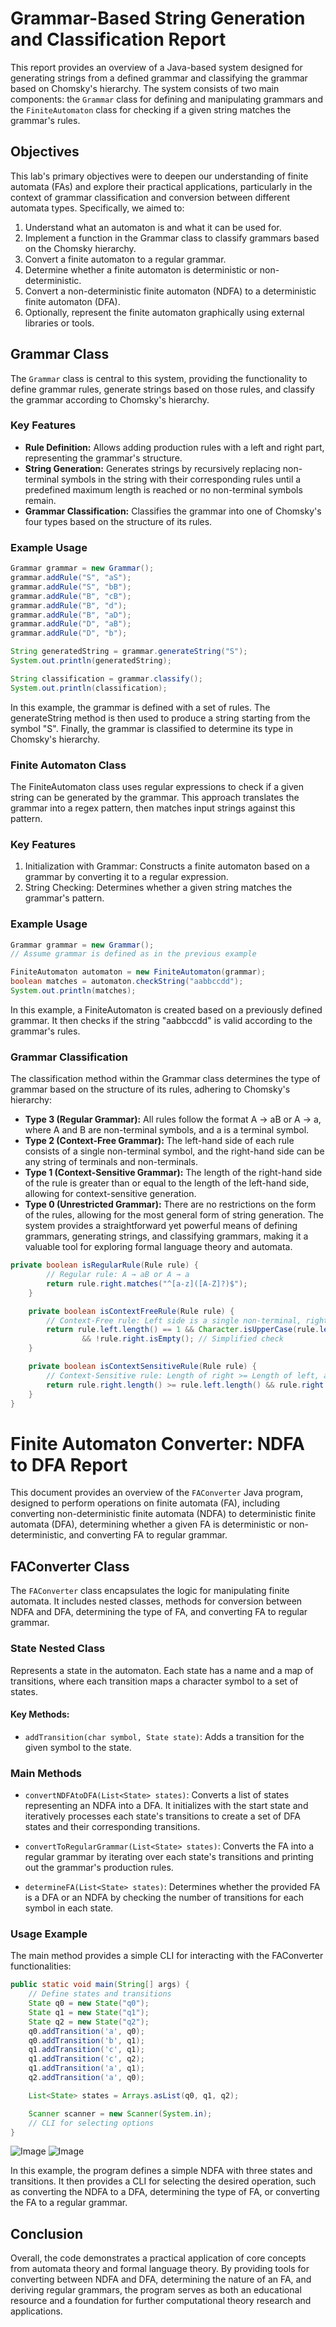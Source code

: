 # Grammar-Based String Generation and Classification Report

This report provides an overview of a Java-based system designed for generating strings from a defined grammar and classifying the grammar based on Chomsky's hierarchy. The system consists of two main components: the `Grammar` class for defining and manipulating grammars and the `FiniteAutomaton` class for checking if a given string matches the grammar's rules.

## Objectives
This lab's primary objectives were to deepen our understanding of finite automata (FAs) and explore their practical applications, particularly in the context of grammar classification and conversion between different automata types. Specifically, we aimed to:

1. Understand what an automaton is and what it can be used for.
2. Implement a function in the Grammar class to classify grammars based on the Chomsky hierarchy.
3. Convert a finite automaton to a regular grammar.
4. Determine whether a finite automaton is deterministic or non-deterministic.
5. Convert a non-deterministic finite automaton (NDFA) to a deterministic finite automaton (DFA).
6. Optionally, represent the finite automaton graphically using external libraries or tools.

## Grammar Class

The `Grammar` class is central to this system, providing the functionality to define grammar rules, generate strings based on those rules, and classify the grammar according to Chomsky's hierarchy.

### Key Features

- **Rule Definition:** Allows adding production rules with a left and right part, representing the grammar's structure.
- **String Generation:** Generates strings by recursively replacing non-terminal symbols in the string with their corresponding rules until a predefined maximum length is reached or no non-terminal symbols remain.
- **Grammar Classification:** Classifies the grammar into one of Chomsky's four types based on the structure of its rules.

### Example Usage

```java
Grammar grammar = new Grammar();
grammar.addRule("S", "aS");
grammar.addRule("S", "bB");
grammar.addRule("B", "cB");
grammar.addRule("B", "d");
grammar.addRule("B", "aD");
grammar.addRule("D", "aB");
grammar.addRule("D", "b");

String generatedString = grammar.generateString("S");
System.out.println(generatedString);

String classification = grammar.classify();
System.out.println(classification);
```

In this example, the grammar is defined with a set of rules. The generateString method is then used to produce a string starting from the symbol "S". Finally, the grammar is classified to determine its type in Chomsky's hierarchy.
### Finite Automaton Class
The FiniteAutomaton class uses regular expressions to check if a given string can be generated by the grammar. This approach translates the grammar into a regex pattern, then matches input strings against this pattern.

### Key Features
1. Initialization with Grammar: Constructs a finite automaton based on a grammar by converting it to a regular expression.
2. String Checking: Determines whether a given string matches the grammar's pattern.

### Example Usage
```java
Grammar grammar = new Grammar();
// Assume grammar is defined as in the previous example

FiniteAutomaton automaton = new FiniteAutomaton(grammar);
boolean matches = automaton.checkString("aabbccdd");
System.out.println(matches);
```

In this example, a FiniteAutomaton is created based on a previously defined grammar. It then checks if the string "aabbccdd" is valid according to the grammar's rules.

### Grammar Classification
The classification method within the Grammar class determines the type of grammar based on the structure of its rules, adhering to Chomsky's hierarchy:

- **Type 3 (Regular Grammar):** All rules follow the format A → aB or A → a, where A and B are non-terminal symbols, and a is a terminal symbol.
- **Type 2 (Context-Free Grammar):** The left-hand side of each rule consists of a single non-terminal symbol, and the right-hand side can be any string of terminals and non-terminals.
- **Type 1 (Context-Sensitive Grammar):** The length of the right-hand side of the rule is greater than or equal to the length of the left-hand side, allowing for context-sensitive generation.
- **Type 0 (Unrestricted Grammar):** There are no restrictions on the form of the rules, allowing for the most general form of string generation.
The system provides a straightforward yet powerful means of defining grammars, generating strings, and classifying grammars, making it a valuable tool for exploring formal language theory and automata.

```java
private boolean isRegularRule(Rule rule) {
        // Regular rule: A → aB or A → a
        return rule.right.matches("^[a-z]([A-Z]?)$");
    }

    private boolean isContextFreeRule(Rule rule) {
        // Context-Free rule: Left side is a single non-terminal, right side can be anything
        return rule.left.length() == 1 && Character.isUpperCase(rule.left.charAt(0))
                && !rule.right.isEmpty(); // Simplified check
    }

    private boolean isContextSensitiveRule(Rule rule) {
        // Context-Sensitive rule: Length of right >= Length of left, and right side includes at least one non-terminal
        return rule.right.length() >= rule.left.length() && rule.right.matches(".*[A-Z].*");
    }
}
```

# Finite Automaton Converter: NDFA to DFA Report

This document provides an overview of the `FAConverter` Java program, designed to perform operations on finite automata (FA), including converting non-deterministic finite automata (NDFA) to deterministic finite automata (DFA), determining whether a given FA is deterministic or non-deterministic, and converting FA to regular grammar.

## FAConverter Class

The `FAConverter` class encapsulates the logic for manipulating finite automata. It includes nested classes, methods for conversion between NDFA and DFA, determining the type of FA, and converting FA to regular grammar.

### State Nested Class

Represents a state in the automaton. Each state has a name and a map of transitions, where each transition maps a character symbol to a set of states.

#### Key Methods:

- `addTransition(char symbol, State state)`: Adds a transition for the given symbol to the state.

### Main Methods

- `convertNDFAtoDFA(List<State> states)`: Converts a list of states representing an NDFA into a DFA. It initializes with the start state and iteratively processes each state's transitions to create a set of DFA states and their corresponding transitions.

- `convertToRegularGrammar(List<State> states)`: Converts the FA into a regular grammar by iterating over each state's transitions and printing out the grammar's production rules.

- `determineFA(List<State> states)`: Determines whether the provided FA is a DFA or an NDFA by checking the number of transitions for each symbol in each state.

### Usage Example

The main method provides a simple CLI for interacting with the FAConverter functionalities:

```java
public static void main(String[] args) {
    // Define states and transitions
    State q0 = new State("q0");
    State q1 = new State("q1");
    State q2 = new State("q2");
    q0.addTransition('a', q0);
    q0.addTransition('b', q1);
    q1.addTransition('c', q1);
    q1.addTransition('c', q2);
    q1.addTransition('a', q1);
    q2.addTransition('a', q0);

    List<State> states = Arrays.asList(q0, q1, q2);

    Scanner scanner = new Scanner(System.in);
    // CLI for selecting options
}
```
![Image](NFA.png)
![Image](NFA%20to%20DFA.png)

In this example, the program defines a simple NDFA with three states and transitions. It then provides a CLI for selecting the desired operation, such as converting the NDFA to a DFA, determining the type of FA, or converting the FA to a regular grammar.




## Conclusion 
Overall, the code demonstrates a practical application of core concepts from automata theory and formal language theory. By providing tools for converting between NDFA and DFA, determining the nature of an FA, and deriving regular grammars, the program serves as both an educational resource and a foundation for further computational theory research and applications.

